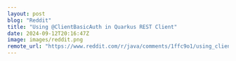 ```yaml
---
layout: post
blog: "Reddit"
title: "Using @ClientBasicAuth in Quarkus REST Client"
date: 2024-09-12T20:16:47Z
image: images/reddit.png
remote_url: "https://www.reddit.com/r/java/comments/1ffc9o1/using_clientbasicauth_in_quarkus_rest_client/"
---
```

